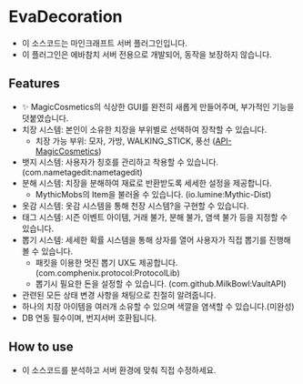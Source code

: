 # EvaDecoration
- 이 소스코드는 마인크래프트 서버 플러그인입니다.
- 이 플러그인은 에바참치 서버 전용으로 개발되어, 동작을 보장하지 않습니다.

## Features
- ✨ MagicCosmetics의 식상한 GUI를 완전히 새롭게 만들어주며, 부가적인 기능을 덧붙였습니다.
- 치장 시스템: 본인이 소유한 치장을 부위별로 선택하여 장착할 수 있습니다.
    + 치장 가능 부위: 모자, 가방, WALKING_STICK, 풍선 ([API-MagicCosmetics](https://github.com/FrancoBM12/API-MagicCosmetics))
- 뱃지 시스템: 사용자가 칭호를 관리하고 착용할 수 있습니다. (com.nametagedit:nametagedit)
- 분해 시스템: 치장을 분해하여 재료로 반환받도록 세세한 설정을 제공합니다.
  + MythicMobs의 Item을 불러올 수 있습니다. (io.lumine:Mythic-Dist)
- 옷감 시스템: 옷감 시스템을 통해 천장 시스템?을 구현할 수 있습니다.
- 태그 시스템: 시즌 이벤트 아이템, 거래 불가, 분해 불가, 염색 불가 등을 지정할 수 있습니다.
- 뽑기 시스템: 세세한 확률 시스템을 통해 상자를 열어 사용자가 직접 뽑기를 진행해볼 수 있습니다.
  + 패킷을 이용한 멋진 뽑기 UX도 제공합니다. (com.comphenix.protocol:ProtocolLib)
  + 뽑기시 필요한 돈을 설정할 수 있습니다. (com.github.MilkBowl:VaultAPI)
- 관련된 모든 상태 변경 사항을 채팅으로 친절히 알려줍니다.
- 하나의 치장 아이템을 여러개 소유할 수 있으며 색깔을 염색할 수 있습니다.(미완성)
- DB 연동 필수이며, 번지서버 호환됩니다.

## How to use
- 이 소스코드를 분석하고 서버 환경에 맞춰 직접 수정하세요.
